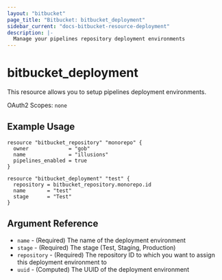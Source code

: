 ```yaml
---
layout: "bitbucket"
page_title: "Bitbucket: bitbucket_deployment"
sidebar_current: "docs-bitbucket-resource-deployment"
description: |-
  Manage your pipelines repository deployment environments
---
```



# bitbucket\_deployment

This resource allows you to setup pipelines deployment environments.

OAuth2 Scopes: `none`

## Example Usage

```hcl
resource "bitbucket_repository" "monorepo" {
  owner             = "gob"
  name              = "illusions"
  pipelines_enabled = true
}

resource "bitbucket_deployment" "test" {
  repository = bitbucket_repository.monorepo.id
  name       = "test"
  stage      = "Test"
}
```

## Argument Reference

* `name` - (Required) The name of the deployment environment
* `stage` - (Required) The stage (Test, Staging, Production)
* `repository` - (Required) The repository ID to which you want to assign this deployment environment to
* `uuid` - (Computed) The UUID of the deployment environment
